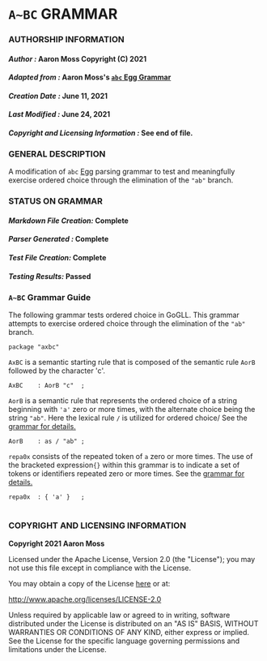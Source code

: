 # **`A~BC` GRAMMAR**
### **AUTHORSHIP INFORMATION**
#### *Author :* Aaron Moss Copyright (C) 2021
#### *Adapted from :* Aaron Moss's [`abc` Egg Grammar](https://github.com/bruceiv/egg/blob/deriv/grammars/abc.egg)
#### *Creation Date :* June 11, 2021 
#### *Last Modified :* June 24, 2021
#### *Copyright and Licensing Information :* See end of file.

###  **GENERAL DESCRIPTION**
A modification of `abc` [Egg](https://github.com/bruceiv/egg/blob/deriv/grammars/abc.egg) parsing grammar to test and meaningfully exercise ordered choice through the elimination of the `"ab"` branch.

### **STATUS ON GRAMMAR**
#### *Markdown File Creation:* Complete
#### *Parser Generated :* Complete
#### *Test File Creation:* Complete
#### *Testing Results:* Passed

### **`A~BC` Grammar Guide**
The following grammar tests ordered choice in GoGLL. This grammar attempts to exercise ordered choice through the elimination of the `"ab"` branch.
```
package "axbc"
```
`AxBC` is a semantic starting rule that is composed of the semantic rule `AorB` followed by the character 'c'.
```
AxBC    : AorB "c"  ;
```
`AorB` is a semantic rule that represents the ordered choice of a string beginning with `'a'` zero or more times, with the alternate choice being the string `"ab"`. Here the lexical rule `/` is utilized for ordered choice/ See the [grammar for details.](../../gogll.md)
```
AorB    : as / "ab" ;
```
`repa0x` consists of the repeated token of `a` zero or more times. The use of the bracketed expression`{}` within this grammar is to indicate a set of tokens or identifiers repeated zero or more times. See the [grammar for details.](../../gogll.md)
```
repa0x  : { 'a' }   ;
```
#
### **COPYRIGHT AND LICENSING INFORMATION**
**Copyright 2021 Aaron Moss**

Licensed under the Apache License, Version 2.0 (the "License"); you may not use this file except in compliance with the License.

You may obtain a copy of the License [here](http://www.apache.org/licenses/LICENSE-2.0) or at:

http://www.apache.org/licenses/LICENSE-2.0

Unless required by applicable law or agreed to in writing, software distributed under the License is distributed on an "AS IS" BASIS, WITHOUT WARRANTIES OR CONDITIONS OF ANY KIND, either express or implied. See the License for the specific language governing permissions and limitations under the License.

